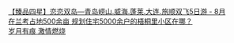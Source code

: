   
[【臻品四星】恋恋双岛—青岛崂山.威海.蓬莱.大连.旅顺双飞5日游 - 8月](http://www.dianyue.me/archives/494/0rmjshipildrjnf8/)  
[在兰考占地500余亩 规划住宅5000余户的梧桐里小区在哪？](http://www.dianyue.me/archives/153/p7g7safs22dqum92/)  
[岁月有痕   激情燃烧](http://www.dianyue.me/archives/770/67jqyi3u14cfsy3y/)